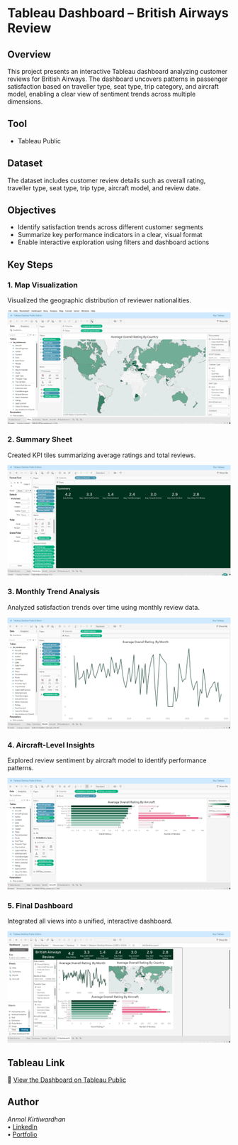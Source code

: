 # Tableau Dashboard – British Airways Review

## Overview  
This project presents an interactive Tableau dashboard analyzing customer reviews for British Airways. The dashboard uncovers patterns in passenger satisfaction based on traveller type, seat type, trip category, and aircraft model, enabling a clear view of sentiment trends across multiple dimensions.

## Tool  
- Tableau Public

## Dataset  
The dataset includes customer review details such as overall rating, traveller type, seat type, trip type, aircraft model, and review date.

## Objectives  
- Identify satisfaction trends across different customer segments  
- Summarize key performance indicators in a clear, visual format  
- Enable interactive exploration using filters and dashboard actions

## Key Steps  

### 1. Map Visualization  
Visualized the geographic distribution of reviewer nationalities.

![Map View](https://github.com/Akwardhan/Tableau-British-Airways-Review/blob/main/Tableau-British-Airways-Review/Screenshots/1_Map.png)

### 2. Summary Sheet  
Created KPI tiles summarizing average ratings and total reviews.

![Summary](https://github.com/Akwardhan/Tableau-British-Airways-Review/blob/main/Tableau-British-Airways-Review/Screenshots/2_Summary.png)

### 3. Monthly Trend Analysis  
Analyzed satisfaction trends over time using monthly review data.

![Trends](https://github.com/Akwardhan/Tableau-British-Airways-Review/blob/main/Tableau-British-Airways-Review/Screenshots/3_Month.png)

### 4. Aircraft-Level Insights  
Explored review sentiment by aircraft model to identify performance patterns.

![Aircraft](https://github.com/Akwardhan/Tableau-British-Airways-Review/blob/main/Tableau-British-Airways-Review/Screenshots/4_Aircraft.png)

### 5. Final Dashboard  
Integrated all views into a unified, interactive dashboard.

![Dashboard](https://github.com/Akwardhan/Tableau-British-Airways-Review/blob/main/Tableau-British-Airways-Review/Screenshots/5_Dashboard.png)

## Tableau Link  
🔗 [View the Dashboard on Tableau Public](https://public.tableau.com/app/profile/anmol.kirtiwardhan/vizzes)

## Author  
*Anmol Kirtiwardhan*  
• [LinkedIn](https://www.linkedin.com/in/yourprofile)  
• [Portfolio](https://your-portfolio.com)
